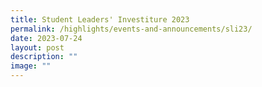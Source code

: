 ```yaml
---
title: Student Leaders' Investiture 2023
permalink: /highlights/events-and-announcements/sli23/
date: 2023-07-24
layout: post
description: ""
image: ""
---
```

